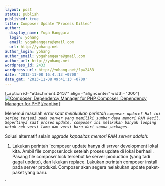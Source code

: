 ```yaml
---
layout: post
status: publish
published: true
title: Composer Update "Process Killed"
author:
  display_name: Yoga Hanggara
  login: yohang
  email: yogahanggara@gmail.com
  url: http://yohang.net
author_login: yohang
author_email: yogahanggara@gmail.com
author_url: http://yohang.net
wordpress_id: 2433
wordpress_url: http://yohang.net/?p=2433
date: '2013-11-08 16:41:13 +0700'
date_gmt: '2013-11-08 09:41:13 +0700'
---
```

[caption id="attachment\_2437" align="aligncenter" width="300"] [![Composer, Dependency Manager for PHP](/wp-content/uploads/logo-composer.png) Composer, Dependency Manager for PHP[/caption]](/wp-content/uploads/logo-composer.png)

Menemui masalah _error saat melakukan perintah `composer update? Hal ini sering terjadi pada server yang memiliki sumber daya memori RAM kecil. Sepertinya saat proses update, composer ini melakukan banyak looping untuk cek versi lama dan versi baru dari semua packages.`_

Solusi alternatif selain _upgrade kapasitas memori RAM server adalah:_

1. Lakukan perintah `composer update hanya di server development lokal kita.
Ambil file composer.lock setelah proses update di lokal berhasil.
Pasang file composer.lock tersebut ke server production (yang tadi gagal update), dan lakukan replace.
Lakukan perintah composer install pada server produksi.
Composer akan segera melakukan update paket-paket yang baru.

`
